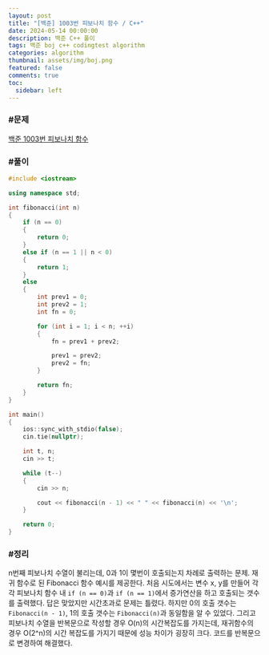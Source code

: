 ```yaml
---
layout: post
title: "[백준] 1003번 피보나치 함수 / C++"
date: 2024-05-14 00:00:00
description: 백준 C++ 풀이
tags: 백준 boj c++ codingtest algorithm
categories: algorithm
thumbnail: assets/img/boj.png
featured: false
comments: true
toc:
  sidebar: left
---
```


### #문제
[백준 1003번 피보나치 함수](https://www.acmicpc.net/problem/1003)

### #풀이
```c++
#include <iostream>

using namespace std;

int fibonacci(int n)
{
	if (n == 0)
	{
		return 0;
	}
	else if (n == 1 || n < 0)
	{
		return 1;
	}
	else
	{
		int prev1 = 0;
		int prev2 = 1;
		int fn = 0;

		for (int i = 1; i < n; ++i)
		{
			fn = prev1 + prev2;

			prev1 = prev2;
			prev2 = fn;
		}

		return fn;
	}
}

int main()
{
	ios::sync_with_stdio(false);
	cin.tie(nullptr);

	int t, n;
	cin >> t;

	while (t--)
	{
		cin >> n;

		cout << fibonacci(n - 1) << " " << fibonacci(n) << '\n';
	}

	return 0;
}
```

### #정리
n번째 피보나치 수열이 불리는데, 0과 1이 몇번이 호출되는지 차례로 출력하는 문제. 재귀 함수로 된 Fibonacci 함수 예시를 제공한다. 처음 시도에서는 변수 x, y를 만들어 각각 피보나치 함수 내 `if (n == 0)`과 `if (n == 1)`에서 증가연산을 하고 호출되는 갯수를 출력했다. 답은 맞았지만 시간초과로 문제는 틀렸다. 하지만 0의 호출 갯수는 `Fibonacci(n - 1)`, 1의 호출 갯수는 `Fibonacci(n)`과 동일함을 알 수 있었다. 그리고 피보나치 수열을 반복문으로 작성할 경우 O(n)의 시간복잡도를 가지는데, 재귀함수의 경우 O(2^n)의 시간 복잡도를 가지기 때문에 성능 차이가 굉장히 크다. 코드를 반복문으로 변경하여 해결했다.